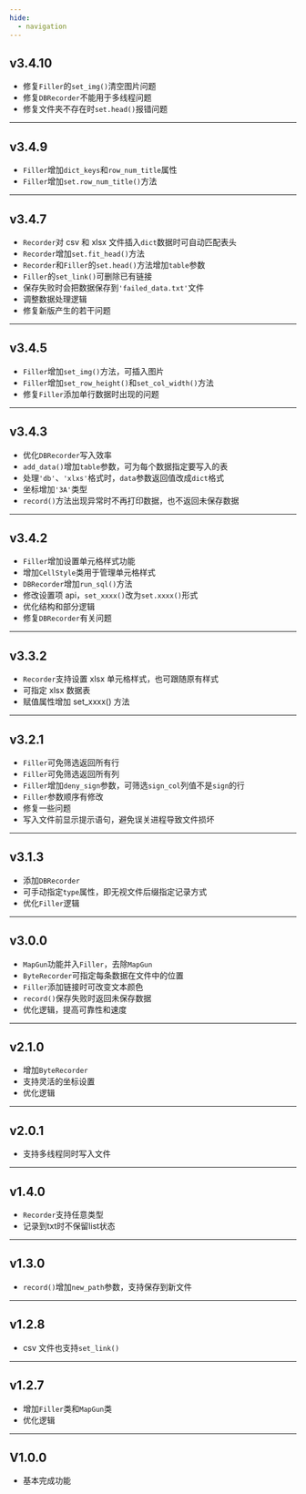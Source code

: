 ```yaml
---
hide:
  - navigation
---
```


## v3.4.10

- 修复`Filler`的`set_img()`清空图片问题
- 修复`DBRecorder`不能用于多线程问题
- 修复文件夹不存在时`set.head()`报错问题

---

## v3.4.9

- `Filler`增加`dict_keys`和`row_num_title`属性
- `Filler`增加`set.row_num_title()`方法

---

## v3.4.7

- `Recorder`对 csv 和 xlsx 文件插入`dict`数据时可自动匹配表头
- `Recorder`增加`set.fit_head()`方法
- `Recorder`和`Filler`的`set.head()`方法增加`table`参数
- `Filler`的`set_link()`可删除已有链接
- 保存失败时会把数据保存到`'failed_data.txt'`文件
- 调整数据处理逻辑
- 修复新版产生的若干问题

---

## v3.4.5

- `Filler`增加`set_img()`方法，可插入图片
- `Filler`增加`set_row_height()`和`set_col_width()`方法
- 修复`Filler`添加单行数据时出现的问题

---

## v3.4.3

- 优化`DBRecorder`写入效率
- `add_data()`增加`table`参数，可为每个数据指定要写入的表
- 处理`'db'`、`'xlxs'`格式时，`data`参数返回值改成`dict`格式
- 坐标增加`'3A'`类型
- `record()`方法出现异常时不再打印数据，也不返回未保存数据

---

## v3.4.2

- `Filler`增加设置单元格样式功能
- 增加`CellStyle`类用于管理单元格样式
- `DBRecorder`增加`run_sql()`方法
- 修改设置项 api，`set_xxxx()`改为`set.xxxx()`形式
- 优化结构和部分逻辑
- 修复`DBRecorder`有关问题

---

## v3.3.2

- `Recorder`支持设置 xlsx 单元格样式，也可跟随原有样式
- 可指定 xlsx 数据表
- 赋值属性增加 set_xxxx() 方法

---

## v3.2.1

- `Filler`可免筛选返回所有行
- `Filler`可免筛选返回所有列
- `Filler`增加`deny_sign`参数，可筛选`sign_col`列值不是`sign`的行
- `Filler`参数顺序有修改
- 修复一些问题
- 写入文件前显示提示语句，避免误关进程导致文件损坏

---

## v3.1.3

- 添加`DBRecorder`
- 可手动指定`type`属性，即无视文件后缀指定记录方式
- 优化`Filler`逻辑

---

## v3.0.0

- `MapGun`功能并入`Filler`，去除`MapGun`
- `ByteRecorder`可指定每条数据在文件中的位置
- `Filler`添加链接时可改变文本颜色
- `record()`保存失败时返回未保存数据
- 优化逻辑，提高可靠性和速度

---

## v2.1.0

- 增加`ByteRecorder`
- 支持灵活的坐标设置
- 优化逻辑

---

## v2.0.1

- 支持多线程同时写入文件

---

## v1.4.0

- `Recorder`支持任意类型
- 记录到txt时不保留list状态

---

## v1.3.0

- `record()`增加`new_path`参数，支持保存到新文件

---

## v1.2.8

- csv 文件也支持`set_link()`

---

## v1.2.7

- 增加`Filler`类和`MapGun`类
- 优化逻辑

---

## V1.0.0

- 基本完成功能
